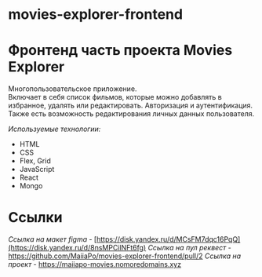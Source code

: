 # movies-explorer-frontend

# Фронтенд часть проекта Movies Explorer
Многопользовательское приложение.  
Включает в себя список фильмов, которые можно добавлять в избранное, удалять или редактировать.
Авторизация и аутентификация. 
Также есть возможность редактирования личных данных пользователя.


*Используемые технологии:*
* HTML
* CSS
* Flex, Grid
* JavaScript
* React
* Mongo

# Ссылки
*Ссылка на макет figma* - [https://disk.yandex.ru/d/MCsFM7dqc16PqQ](https://disk.yandex.ru/d/8nsMPCilNFt6fg)
*Ссылка на пул реквест* - https://github.com/MaiiaPo/movies-explorer-frontend/pull/2
*Ссылка на проект* - https://maiiapo-movies.nomoredomains.xyz
